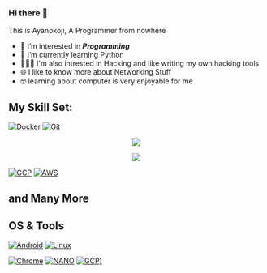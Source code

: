 ### Hi there 👋

This is Ayanokoji, A Programmer from nowhere

- 🔭 I’m interested in ***Programming***
- :snake: I’m currently learning Python
- 🧑🏻‍💻 I'm also intrested in Hacking and like writing my own hacking tools
- 🌐 I like to know more about Networking Stuff
- 🤓 learning about computer is very enjoyable for me

## My Skill Set:

[![Docker](https://img.shields.io/badge/Docker-2CA5E0?style=for-the-badge&logo=docker&logoColor=white)](https://www.docker.com/)
[![Git](https://img.shields.io/badge/Git-F05032?style=for-the-badge&logo=git&logoColor=white)](https://git-scm.com/)


<p align="center">
  <a href="https://skillicons.dev">
    <img src="https://skillicons.dev/icons?i=py,linux" />
  </a>

<p align="center">
  <a href="https://skillicons.dev">
    <img src="https://skillicons.dev/icons?i=raspberrypi,bash,github" />
  </a>

[![GCP](https://img.shields.io/badge/Google_Cloud-4285F4?style=for-the-badge&logo=google-cloud&logoColor=white)](https://cloud.google.com/)
[![AWS](https://img.shields.io/badge/Amazon_AWS-232F3E?style=for-the-badge&logo=amazon-aws&logoColor=white)](https://aws.amazon.com/)
  
 ## and Many More 


## OS & Tools

[![Android](https://img.shields.io/badge/Android-3DDC84?style=for-the-badge&logo=android&logoColor=white)](https://android.com)
[![Linux](https://img.shields.io/badge/computer-black?style=for-the-badge&logo=linux&logoColor=white)](https://en.wikipedia.org/wiki/Linux)

[![Chrome](https://img.shields.io/badge/Google_Chrome-FF7139?style=for-the-badge&logo=Google_Chrome&logoColor=white)](https://www.google.com/chrome/?brand=YTUH&gclid=CjwKCAjw__ihBhADEiwAXEazJqiE3ktUy-OwpXWivoknoOL0ABDRgR5IljaMyiMCI7IZGw0soU02_hoC0_oQAvD_BwE&gclsrc=aw.ds)
[![NANO](https://img.shields.io/badge/NANO-%2311AB00.svg?&style=for-the-badge&logo=nano&logoColor=white)](https://www.nano-editor.org/dist/latest/nano.html)
[![GCP](https://img.shields.io/badge/VS_Code-4285F4?style=for-the-badge&logo=VS_Code&logoColor=white))](https://code.visualstudio.com/)



<!--
**Ayanokojji/Ayanokojji** is a ✨ _special_ ✨ repository because its `README.md` (this file) appears on your GitHub profile.
